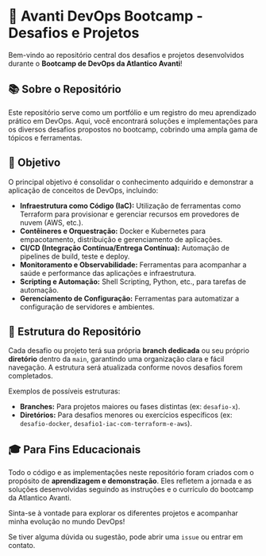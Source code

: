 # 🚀 Avanti DevOps Bootcamp - Desafios e Projetos


Bem-vindo ao repositório central dos desafios e projetos desenvolvidos durante o **Bootcamp de DevOps da Atlantico Avanti**!


## 📚 Sobre o Repositório

Este repositório serve como um portfólio e um registro do meu aprendizado prático em DevOps. Aqui, você encontrará soluções e implementações para os diversos desafios propostos no bootcamp, cobrindo uma ampla gama de tópicos e ferramentas.


## 🎯 Objetivo

O principal objetivo é consolidar o conhecimento adquirido e demonstrar a aplicação de conceitos de DevOps, incluindo:

* **Infraestrutura como Código (IaC):** Utilização de ferramentas como Terraform para provisionar e gerenciar recursos em provedores de nuvem (AWS, etc.).
* **Contêineres e Orquestração:** Docker e Kubernetes para empacotamento, distribuição e gerenciamento de aplicações.
* **CI/CD (Integração Contínua/Entrega Contínua):** Automação de pipelines de build, teste e deploy.
* **Monitoramento e Observabilidade:** Ferramentas para acompanhar a saúde e performance das aplicações e infraestrutura.
* **Scripting e Automação:** Shell Scripting, Python, etc., para tarefas de automação.
* **Gerenciamento de Configuração:** Ferramentas para automatizar a configuração de servidores e ambientes.


## 📂 Estrutura do Repositório

Cada desafio ou projeto terá sua própria **branch dedicada** ou seu próprio **diretório** dentro da `main`, garantindo uma organização clara e fácil navegação. A estrutura será atualizada conforme novos desafios forem completados.

Exemplos de possíveis estruturas:

* **Branches:** Para projetos maiores ou fases distintas (ex: `desafio-x`).
* **Diretórios:** Para desafios menores ou exercícios específicos (ex: `desafio-docker`, `desafio1-iac-com-terraform-e-aws`).


## 🎓 Para Fins Educacionais

Todo o código e as implementações neste repositório foram criados com o propósito de **aprendizagem e demonstração**. Eles refletem a jornada e as soluções desenvolvidas seguindo as instruções e o currículo do bootcamp da Atlantico Avanti.


Sinta-se à vontade para explorar os diferentes projetos e acompanhar minha evolução no mundo DevOps!

Se tiver alguma dúvida ou sugestão, pode abrir uma `issue` ou entrar em contato.

